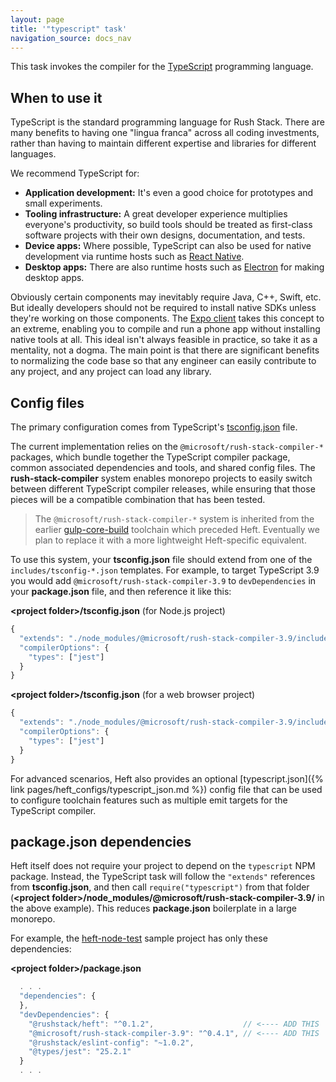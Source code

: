 ```yaml
---
layout: page
title: '"typescript" task'
navigation_source: docs_nav
---
```


This task invokes the compiler for the [TypeScript](https://www.typescriptlang.org/) programming language.


## When to use it

TypeScript is the standard programming language for Rush Stack.  There are many benefits to having one "lingua franca" across all coding investments, rather than having to maintain different expertise and libraries for different languages.

We recommend TypeScript for:

- **Application development:** It's even a good choice for prototypes and small experiments.
- **Tooling infrastructure:** A great developer experience multiplies everyone's productivity, so build tools should be treated as first-class software projects with their own designs, documentation, and tests.
- **Device apps:** Where possible, TypeScript can also be used for native development via runtime hosts such as [React Native](https://reactnative.dev/).
- **Desktop apps:** There are also runtime hosts such as [Electron](https://www.electronjs.org/) for making desktop apps.

Obviously certain components may inevitably require Java, C++, Swift, etc.  But ideally developers should not be required to install native SDKs unless they're working on those components.  The [Expo client](https://expo.io/features) takes this concept to an extreme, enabling you to compile and run a phone app without installing native tools at all.  This ideal isn't always feasible in practice, so take it as a mentality, not a dogma.  The main point is that there are significant benefits to normalizing the code base so that any engineer can easily contribute to any project, and any project can load any library.


## Config files

The primary configuration comes from TypeScript's [tsconfig.json](https://www.typescriptlang.org/docs/handbook/tsconfig-json.html) file.

The current implementation relies on the `@microsoft/rush-stack-compiler-*` packages, which bundle together the TypeScript compiler package, common associated dependencies and tools, and shared config files. The **rush-stack-compiler** system enables monorepo projects to easily switch between different TypeScript compiler releases, while ensuring that those pieces will be a compatible combination that has been tested.

> The `@microsoft/rush-stack-compiler-*` system is inherited from the earlier [gulp-core-build](https://github.com/microsoft/rushstack/tree/master/core-build/gulp-core-build) toolchain which preceded Heft.  Eventually we plan to replace it with a more lightweight Heft-specific equivalent.

To use this system, your **tsconfig.json** file should extend from one of the `includes/tsconfig-*.json` templates.  For example, to target TypeScript 3.9 you would add `@microsoft/rush-stack-compiler-3.9` to `devDependencies` in your **package.json** file, and then reference it like this:

**&lt;project folder&gt;/tsconfig.json** (for Node.js project)
```js
{
  "extends": "./node_modules/@microsoft/rush-stack-compiler-3.9/includes/tsconfig-node.json",
  "compilerOptions": {
    "types": ["jest"]
  }
}
```

**&lt;project folder&gt;/tsconfig.json** (for a web browser project)
```js
{
  "extends": "./node_modules/@microsoft/rush-stack-compiler-3.9/includes/tsconfig-web.json",
  "compilerOptions": {
    "types": ["jest"]
  }
}
```

For advanced scenarios, Heft also provides an optional [typescript.json]({% link pages/heft_configs/typescript_json.md %}) config file that can be used to configure toolchain features such as multiple emit targets for the TypeScript compiler.


## package.json dependencies

Heft itself does not require your project to depend on the `typescript` NPM package.  Instead, the TypeScript task will follow the `"extends"` references from **tsconfig.json**, and then call `require("typescript")` from that folder (**&lt;project folder&gt;/node_modules/@microsoft/rush-stack-compiler-3.9/** in the above example).  This reduces **package.json** boilerplate in a large monorepo.

For example, the [heft-node-test](https://github.com/microsoft/rushstack/tree/master/build-tests/heft-node-test) sample project has only these dependencies:

**&lt;project folder&gt;/package.json**
```js
  . . .
  "dependencies": {
  },
  "devDependencies": {
    "@rushstack/heft": "^0.1.2",                    // <---- ADD THIS
    "@microsoft/rush-stack-compiler-3.9": "^0.4.1", // <---- ADD THIS
    "@rushstack/eslint-config": "~1.0.2",
    "@types/jest": "25.2.1"
  }
  . . .
```
